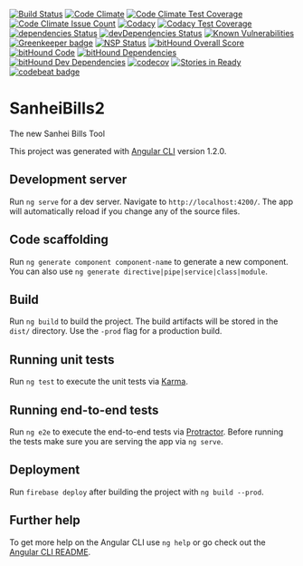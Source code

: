 [![Build Status](https://travis-ci.org/lukaselmer/sanhei-bills2.svg?branch=master)](https://travis-ci.org/lukaselmer/sanhei-bills2)
[![Code Climate](https://codeclimate.com/github/lukaselmer/sanhei-bills2/badges/gpa.svg)](https://codeclimate.com/github/lukaselmer/sanhei-bills2)
[![Code Climate Test Coverage](https://codeclimate.com/github/lukaselmer/sanhei-bills2/badges/coverage.svg)](https://codeclimate.com/github/lukaselmer/sanhei-bills2/coverage)
[![Code Climate Issue Count](https://codeclimate.com/github/lukaselmer/sanhei-bills2/badges/issue_count.svg)](https://codeclimate.com/github/lukaselmer/sanhei-bills2)
[![Codacy](https://api.codacy.com/project/badge/Grade/cc92ebe2a13244738fc76d55482fe9b6)](https://www.codacy.com/app/renuo/sanhei-bills2)
[![Codacy Test Coverage](https://api.codacy.com/project/badge/Coverage/cc92ebe2a13244738fc76d55482fe9b6)](https://www.codacy.com/app/renuo/sanhei-bills2?utm_source=github.com&utm_medium=referral&utm_content=lukaselmer/sanhei-bills2&utm_campaign=Badge_Coverage)
[![dependencies Status](https://david-dm.org/lukaselmer/sanhei-bills2/status.svg)](https://david-dm.org/lukaselmer/sanhei-bills2)
[![devDependencies Status](https://david-dm.org/lukaselmer/sanhei-bills2/dev-status.svg)](https://david-dm.org/lukaselmer/sanhei-bills2?type=dev)
[![Known Vulnerabilities](https://snyk.io/test/github/lukaselmer/sanhei-bills2/badge.svg)](https://snyk.io/test/github/lukaselmer/sanhei-bills2)
[![Greenkeeper badge](https://badges.greenkeeper.io/lukaselmer/sanhei-bills2.svg)](https://greenkeeper.io/)
[![NSP Status](https://nodesecurity.io/orgs/lukaselmer/projects/44cae39e-0b80-474c-8b7d-27ef4063a9e6/badge)](https://nodesecurity.io/orgs/lukaselmer/projects/44cae39e-0b80-474c-8b7d-27ef4063a9e6)
[![bitHound Overall Score](https://www.bithound.io/github/lukaselmer/sanhei-bills2/badges/score.svg)](https://www.bithound.io/github/lukaselmer/sanhei-bills2)
[![bitHound Code](https://www.bithound.io/github/lukaselmer/sanhei-bills2/badges/code.svg)](https://www.bithound.io/github/lukaselmer/sanhei-bills2)
[![bitHound Dependencies](https://www.bithound.io/github/lukaselmer/sanhei-bills2/badges/dependencies.svg)](https://www.bithound.io/github/lukaselmer/sanhei-bills2/master/dependencies/npm)
[![bitHound Dev Dependencies](https://www.bithound.io/github/lukaselmer/sanhei-bills2/badges/devDependencies.svg)](https://www.bithound.io/github/lukaselmer/sanhei-bills2/master/dependencies/npm)
[![codecov](https://codecov.io/gh/lukaselmer/sanhei-bills2/branch/master/graph/badge.svg)](https://codecov.io/gh/lukaselmer/sanhei-bills2)
[![Stories in Ready](https://badge.waffle.io/lukaselmer/sanhei-bills2.svg?label=ready&title=Ready)](http://waffle.io/lukaselmer/sanhei-bills2)
[![codebeat badge](https://codebeat.co/badges/7684be16-7c66-4f2d-b366-4410018d7326)](https://codebeat.co/projects/github-com-lukaselmer-sanhei-bills2-master)

# SanheiBills2

The new Sanhei Bills Tool

This project was generated with [Angular CLI](https://github.com/angular/angular-cli) version 1.2.0.

## Development server

Run `ng serve` for a dev server. Navigate to `http://localhost:4200/`. The app will automatically
reload if you change any of the source files.

## Code scaffolding

Run `ng generate component component-name` to generate a new component. You can also use `ng
generate directive|pipe|service|class|module`.

## Build

Run `ng build` to build the project. The build artifacts will be stored in the `dist/` directory.
Use the `-prod` flag for a production build.

## Running unit tests

Run `ng test` to execute the unit tests via [Karma](https://karma-runner.github.io).

## Running end-to-end tests

Run `ng e2e` to execute the end-to-end tests via [Protractor](http://www.protractortest.org/).
Before running the tests make sure you are serving the app via `ng serve`.

## Deployment

Run `firebase deploy` after building the project with `ng build --prod`.

## Further help

To get more help on the Angular CLI use `ng help` or go check out the
[Angular CLI README](https://github.com/angular/angular-cli/blob/master/README.md).
